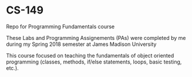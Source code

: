 # CS-149
Repo for Programming Fundamentals course

These Labs and Programming Assignements (PAs) were completed by me during my Spring 2018 semester at James Madison University

This course focused on teaching the fundamentals of object oriented programming (classes, methods, if/else statements, loops, basic testing, etc.).
